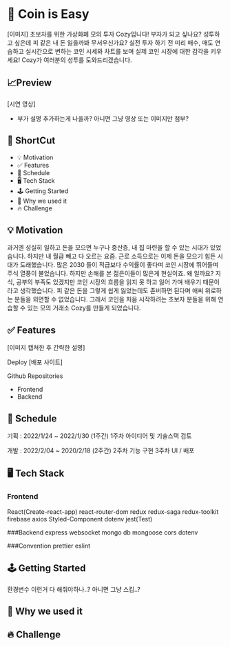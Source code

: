 # 💸 Coin is Easy

[이미지]
초보자를 위한 가상화폐 모의 투자 Cozy입니다!
부자가 되고 싶나요? 성투하고 싶은데 피 같은 내 돈 잃을까봐 무서우신가요?
실전 투자 하기 전 미리 매수, 매도 연습하고 실시간으로 변하는 코인 시세와 차트를 보며 실제 코인 시장에 대한 감각을 키우세요!
Cozy가 여러분의 성투를 도와드리겠습니다.

## 📈Preview

[시연 영상]
- 부가 설명 추가하는게 나을까? 아니면 그냥 영상 또는 이미지만 첨부?


## 🚀 ShortCut
- 💡 Motivation
- ✅ Features
- 📅 Schedule
- 🖥 Tech Stack
- 🕹 Getting Started
- 🤔 Why we used it
- 🔥 Challenge


## 💡 Motivation
과거엔 성실히 일하고 돈을 모으면 누구나 중산층, 내 집 마련을 할 수 있는 시대가 있었습니다. 하지만 내 월급 빼고 다 오르는 요즘. 근로 소득으로는 이제 돈을 모으기 힘든 시대가 도래했습니다.
많은 2030 들이 적급보다 수익률이 좋다며 코인 시장에 뛰어들며 주식 열풍이 불었습니다. 하지만 손해를 본 젊은이들이 많은게 현실이죠.
왜 일까요? 지식, 공부의 부족도 있겠지만 코인 시장의 흐름을 읽지 못 하고 잃어 가며 배우기 때문이라고 생각했습니다.
피 같은 돈을 그렇게 쉽게 잃었는데도 존버하면 된다며 애써 위로하는 분들을 외면할 수 없었습니다.
그래서 코인을 처음 시작하려는 초보자 분들을 위해 연습할 수 있는 모의 거래소 Cozy를 만들게 되었습니다.



## ✅ Features
[이미지 캡쳐한 후 간략한 설명]


Deploy
[배포 사이트]

Github Repositories
- Frontend
- Backend

## 📅 Schedule
기획 : 2022/1/24 ~ 2022/1/30 (1주간)
1주차 아이디어 및 기술스택 검토

개발 : 2022/2/04 ~ 2020/2/18 (2주간)
2주차 기능 구현
3주차 UI / 배포

## 🖥 Tech Stack
### Frontend
React(Create-react-app)
react-router-dom
redux
redux-saga
redux-toolkit
firebase
axios
Styled-Component
dotenv
jest(Test)

###Backend
express
websocket
mongo db
mongoose
cors
dotenv

###Convention
prettier
eslint


## 🕹 Getting Started
환경변수 이런거 다 해줘야하나..? 아니면 그냥 스킵..?


## 🤔 Why we used it



## 🔥 Challenge

